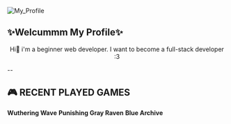 ![My_Profile](img/My_Profile.png)

## ✨Welcummm My Profile✨
<p align="center">Hi🙌 i'm a beginner web developer. I want to become a full-stack developer :3</p>

--

## 🎮 RECENT PLAYED GAMES

**Wuthering Wave**
**Punishing Gray Raven**
**Blue Archive**

